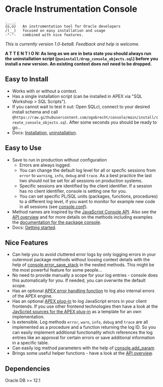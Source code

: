 # Oracle Instrumentation Console

    .___.
    {o,o}   An instrumentation tool for Oracle developers
    /)__)   focused on easy installation and usage
    -"-"-   combined with nice features.

*This is currently version 1.0-beta8. Feedback and help is welcome.*

**A T T E N T I O N: As long as we are in beta state you should always run the
uninstallation script (`@uninstall/drop_console_objects.sql`) before you install
a new version. An existing context does not need to be dropped.**

## Easy to Install

- Works with or without a context.
- Has a single installation script (can be installed in APEX via "SQL Workshop >
  SQL Scripts").
- If you cannot wait to test it out: Open SQLcl, connect to your desired install
    schema and call
    `@https://raw.githubusercontent.com/ogobrecht/console/main/install/create_console_objects.sql`.
    After some seconds you should be ready to go...
- Docs: [Installation](docs/installation.md),
  [uninstallation](docs/uninstallation.md).

## Easy to Use

- Save to run in production without configuration
  - Errors are always logged.
  - You can change the default log level for all or specfic sessions from
    `error` to `warning`, `info`, `debug` and `trace`. As a best practice the
    last two should not be set for all sessions on production systems.
  - Specific sessions are identified by the client identifier. If a session has
    no client identifier, console is setting one for you.
  - You can set specific PL/SQL units (packages, functions, procedures) to a
    different log level, if you want to monitor for example new code in all
    sessions (see [console.conf](docs/package-console.md#procedure-conf)).
- Method names are inspired by the [JavaScript Console
  API](https://developers.google.com/web/tools/chrome-devtools/console/api).
  Also see the [API overview](docs/api-overview.md) and for more details on the
  methods including examples the [documentation for the package
  console](docs/package-console.md).
- Docs: [Getting started](docs/getting-started.md).

## Nice Features

- Can help you to avoid cluttered error logs by only logging errors in your
  outermost package methods without loosing context details with the help of
  [console.error_save_stack](docs/package-console.md#procedure-error_save_stack)
  in the nested methods. This might be the most powerful feature for some
  people...
- No need to provide manually a scope for your log entries - console does this
  automatically for you. If needed, you can overwrite the default scope.
- Has an optional [APEX error handling
  function](docs/package-console.md#function-apex_error_handling) to log also
  internal errors of the APEX engine.
- Has an optional [APEX plug-in](install/apex_plugin.sql) to log JavaScript
  errors in your client frontends. If you use other frontend technologies then
  have a look at the [JavScript sources for the APEX
  plug-in](sources/apex_plugin_console.js) as a template for an own
  implementation.
- Is extensible. Log methods `error`, `warn`, `info`, `debug` and `trace` are
  all implemented as a procedure and a function returning the log ID. So you can
  easily implement additional functionality which references the log entries
  like an approval for certain errors or save additional information in a
  specific table.
- Can easily log method parameters with the help of
  [console.add_param](docs/package-console.md#procedure-add_param)
- Brings some useful helper functions - have a look at the [API
  overview](docs/api-overview.md).

## Dependencies

Oracle DB >= 12.1
